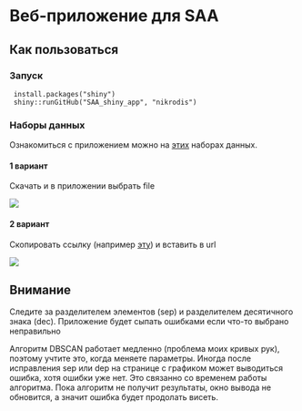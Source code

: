 # Веб-приложение для SAA  
 
 ## Как пользоваться
 
 ### Запуск
 
     install.packages("shiny")
     shiny::runGitHub("SAA_shiny_app", "nikrodis")
     
 ### Наборы данных
     
 Ознакомиться c приложением можно на [этих](https://github.com/nikrodis/SAA_shiny_app/tree/master/DataSets) наборах данных.
 
 #### 1 вариант
 
 Скачать и в приложении выбрать file
 
 ![](https://puu.sh/FV9JP/0512923c87.jpg)
 
 #### 2 вариант
 
 Скопировать ссылку (например [эту](https://raw.githubusercontent.com/vincentarelbundock/Rdatasets/master/csv/HistData/Galton.csv)) и вставить в url
 
 ![](https://puu.sh/FV9B8/cdde2c90b8.jpg)
 
 ## Внимание
 
 Следите за разделителем элементов (sep) и разделителем десятичного знака (dec). Приложение будет сыпать ошибками если что-то выбрано неправильно
 
 Алгоритм DBSCAN работает медленно (проблема моих кривых рук), поэтому учтите это, когда меняете параметры. Иногда после исправления sep или dep на странице с графиком может выводиться ошибка, хотя ошибки уже нет. Это связанно со временем работы алгоритма. Пока алгоритм не получит результаты, окно вывода не обновится, а значит ошибка будет продолать висеть. 
